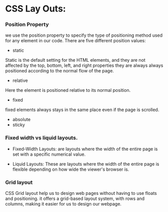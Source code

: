 # CSS Lay Outs:

### Position Property

we use the position property to specify the type of positioning method used for any element in our code.
There are five different position values:
* static

Static is the default setting for the HTML elements, and they are not affected by the top, bottom, left, and right properties they are always always positioned according to the normal flow of the page.
* relative

Here the element is positioned relative to its normal position.
* fixed

fixed elements always stays in the same place even if the page is scrolled.
* absolute
* sticky

### Fixed width vs liquid layouts.

* Fixed-Width Layouts:  are layouts where the width of the entire page is set with a specific numerical value.

* Liquid Layouts: These are layouts where the width of the entire page is flexible depending on how wide the viewer's browser is.

### Grid layout

CSS Grid layout help us to design web pages without having to use floats and positioning.
it offers a grid-based layout system, with rows and columns, making it easier for us to design our webpage.